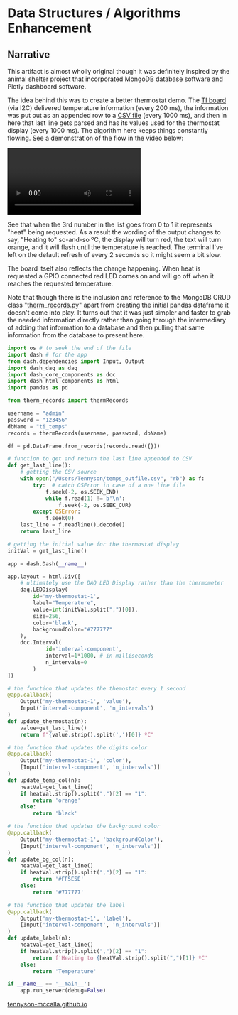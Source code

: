 # Data Structures / Algorithms Enhancement

## Narrative

This artifact is almost wholly original though it was definitely inspired by the animal shelter project that incorporated MongoDB database software and Plotly dashboard software.

The idea behind this was to create a better thermostat demo. The [TI board](https://www.ti.com/tool/CC3220SF-LAUNCHXL) (via I2C) delivered temperature information (every 200 ms), the information was put out as an appended row to a [CSV file]({{site.url}}/database_stuff/temps_outfile.csv) (every 1000 ms), and then in here that last line gets parsed and has its values used for the thermostat display (every 1000 ms). The algorithm here keeps things constantly flowing. See a demonstration of the flow in the video below:

![UART -> CSV -> Dash]({{site.url}}/media/Screen%20Recording%202022-02-27%20at%2012.02.17.mov)

See that when the 3rd number in the list goes from 0 to 1 it represents "heat" being requested. As a result the wording of the output changes to say, "Heating to" so-and-so ºC, the display will turn red, the text will turn orange, and it will flash until the temperature is reached. The terminal I've left on the default refresh of every 2 seconds so it might seem a bit slow.

The board itself also reflects the change happening. When heat is requested a GPIO connected red LED comes on and will go off when it reaches the requested temperature.

Note that though there is the inclusion and reference to the MongoDB CRUD class "[therm_records.py]({{site.url}}/database_stuff/therm_records.py)" apart from creating the initial pandas dataframe it doesn't come into play. It turns out that it was just simpler and faster to grab the needed information directly rather than going through the intermediary of adding that information to a database and then pulling that same information from the database to present here.

```python
import os # to seek the end of the file
import dash # for the app
from dash.dependencies import Input, Output
import dash_daq as daq
import dash_core_components as dcc
import dash_html_components as html
import pandas as pd

from therm_records import thermRecords

username = "admin"
password = "123456"
dbName = "ti_temps"
records = thermRecords(username, password, dbName)

df = pd.DataFrame.from_records(records.read({}))

# function to get and return the last line appended to CSV
def get_last_line():
    # getting the CSV source
    with open("/Users/Tennyson/temps_outfile.csv", "rb") as f:
        try:  # catch OSError in case of a one line file 
            f.seek(-2, os.SEEK_END)
            while f.read(1) != b'\n':
                f.seek(-2, os.SEEK_CUR)
        except OSError:
            f.seek(0)
    last_line = f.readline().decode()
    return last_line

# getting the initial value for the thermostat display
initVal = get_last_line()

app = dash.Dash(__name__)

app.layout = html.Div([
    # ultimately use the DAQ LED Display rather than the thermometer
    daq.LEDDisplay(
        id='my-thermostat-1',
        label="Temperature",
        value=int(initVal.split(",")[0]),
        size=256,
        color='black',
        backgroundColor="#777777"
    ),
    dcc.Interval(
            id='interval-component',
            interval=1*1000, # in milliseconds
            n_intervals=0
        )
])

# the function that updates the themostat every 1 second
@app.callback(
    Output('my-thermostat-1', 'value'),
    Input('interval-component', 'n_intervals')
)
def update_thermostat(n):
    value=get_last_line()
    return f"{value.strip().split(',')[0]} ºC"

# the function that updates the digits color
@app.callback(
    Output('my-thermostat-1', 'color'),
    [Input('interval-component', 'n_intervals')]
)
def update_temp_col(n):
    heatVal=get_last_line()
    if heatVal.strip().split(",")[2] == "1":
        return 'orange'
    else:
        return 'black'

# the function that updates the background color
@app.callback(
    Output('my-thermostat-1', 'backgroundColor'),
    [Input('interval-component', 'n_intervals')]
)
def update_bg_col(n):
    heatVal=get_last_line()
    if heatVal.strip().split(",")[2] == "1":
        return '#FF5E5E'
    else:
        return '#777777'

# the function that updates the label
@app.callback(
    Output('my-thermostat-1', 'label'),
    [Input('interval-component', 'n_intervals')]
)
def update_label(n):
    heatVal=get_last_line()
    if heatVal.strip().split(",")[2] == "1":
        return f'Heating to {heatVal.strip().split(",")[1]} ºC'
    else:
        return 'Temperature'

if __name__ == '__main__':
    app.run_server(debug=False)
```
[tennyson-mccalla.github.io](https://tennyson-mccalla.github.io)
